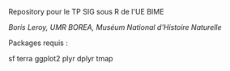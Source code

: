 Repository pour le TP SIG sous R de l'UE BIME

*Boris Leroy, UMR BOREA, Muséum National d'Histoire Naturelle*

Packages requis :
  
sf terra ggplot2 plyr dplyr  tmap
